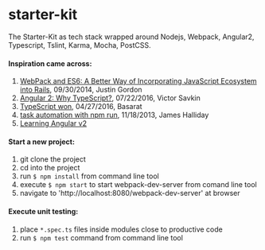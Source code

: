 # starter-kit

The Starter-Kit as tech stack wrapped around Nodejs, Webpack, Angular2, Typescript, Tslint, Karma, Mocha, PostCSS.

#### Inspiration came across:

1. [WebPack and ES6: A Better Way of Incorporating JavaScript Ecosystem into Rails](https://hackhands.com/fast-rich-client-rails-development-webpack-es6-transpiler/), 09/30/2014, Justin Gordon
2. [Angular 2: Why TypeScript?](https://vsavkin.com/writing-angular-2-in-typescript-1fa77c78d8e8#.istvs01i8), 07/22/2016, Victor Savkin
3. [TypeScript won](https://medium.com/@basarat/typescript-won-a4e0dfde4b08#.yj1h8u528), 04/27/2016, Basarat
4. [task automation with npm run](http://substack.net/task_automation_with_npm_run), 11/18/2013, James Halliday
5. [Learning Angular v2](https://angular.io/docs/ts/latest/guide/learning-angular.html)

#### Start a new project:

1. git clone the project
2. cd into the project
3. run `$ npm install` from command line tool
4. execute `$ npm start` to start webpack-dev-server from comand line tool
5. navigate to 'http://localhost:8080/webpack-dev-server' at browser

#### Execute unit testing:

1. place `*.spec.ts` files inside modules close to productive code
2. run `$ npm test` command from command line tool
